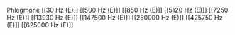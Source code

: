 Phlegmone
[[30 Hz (E)]]
[[500 Hz (E)]]
[[850 Hz (E)]]
[[5120 Hz (E)]]
[[7250 Hz (E)]]
[[13930 Hz (E)]]
[[147500 Hz (E)]]
[[250000 Hz (E)]]
[[425750 Hz (E)]]
[[625000 Hz (E)]]